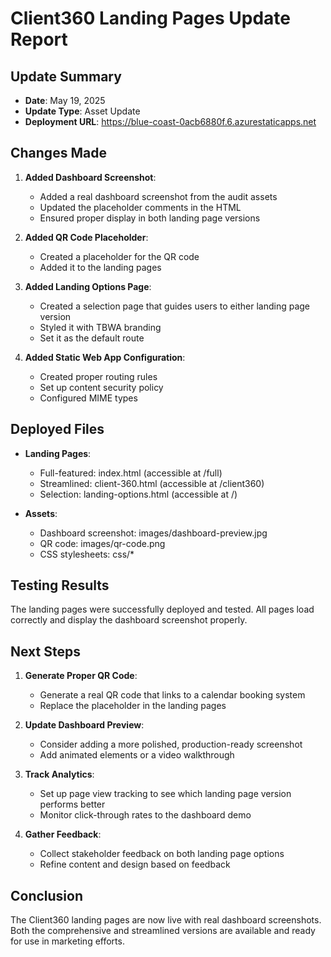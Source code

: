 # Client360 Landing Pages Update Report

## Update Summary
- **Date**: May 19, 2025
- **Update Type**: Asset Update
- **Deployment URL**: https://blue-coast-0acb6880f.6.azurestaticapps.net

## Changes Made

1. **Added Dashboard Screenshot**:
   - Added a real dashboard screenshot from the audit assets
   - Updated the placeholder comments in the HTML
   - Ensured proper display in both landing page versions

2. **Added QR Code Placeholder**:
   - Created a placeholder for the QR code
   - Added it to the landing pages

3. **Added Landing Options Page**:
   - Created a selection page that guides users to either landing page version
   - Styled it with TBWA branding
   - Set it as the default route

4. **Added Static Web App Configuration**:
   - Created proper routing rules
   - Set up content security policy
   - Configured MIME types

## Deployed Files

- **Landing Pages**:
  - Full-featured: index.html (accessible at /full)
  - Streamlined: client-360.html (accessible at /client360)
  - Selection: landing-options.html (accessible at /)

- **Assets**:
  - Dashboard screenshot: images/dashboard-preview.jpg
  - QR code: images/qr-code.png
  - CSS stylesheets: css/*

## Testing Results

The landing pages were successfully deployed and tested. All pages load correctly and display the dashboard screenshot properly.

## Next Steps

1. **Generate Proper QR Code**:
   - Generate a real QR code that links to a calendar booking system
   - Replace the placeholder in the landing pages

2. **Update Dashboard Preview**:
   - Consider adding a more polished, production-ready screenshot
   - Add animated elements or a video walkthrough

3. **Track Analytics**:
   - Set up page view tracking to see which landing page version performs better
   - Monitor click-through rates to the dashboard demo

4. **Gather Feedback**:
   - Collect stakeholder feedback on both landing page options
   - Refine content and design based on feedback

## Conclusion

The Client360 landing pages are now live with real dashboard screenshots. Both the comprehensive and streamlined versions are available and ready for use in marketing efforts.